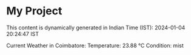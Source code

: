 # My Project

This content is dynamically generated in Indian Time (IST): 2024-01-04 20:24:47 IST


Current Weather in Coimbatore:
Temperature: 23.88 °C
Condition: mist
